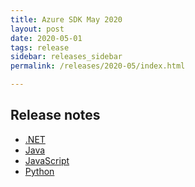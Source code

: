 ```yaml
---
title: Azure SDK May 2020
layout: post
date: 2020-05-01
tags: release
sidebar: releases_sidebar
permalink: /releases/2020-05/index.html

---
```

## Release notes

* [.NET](dotnet.md)
* [Java](java.md)
* [JavaScript](js.md)
* [Python](python.md)